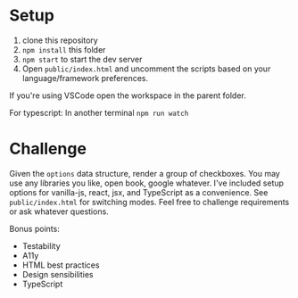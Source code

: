 # Setup

1. clone this repository
2. `npm install` this folder
3. `npm start` to start the dev server
4. Open `public/index.html` and uncomment the scripts based on your language/framework preferences.

If you're using VSCode open the workspace in the parent folder.

For typescript:
In another terminal `npm run watch`

# Challenge

Given the `options` data structure, render a group of checkboxes.
You may use any libraries you like, open book, google whatever.
I've included setup options for vanilla-js, react, jsx, and TypeScript as a convenience. See `public/index.html` for switching modes. Feel free to challenge requirements or ask whatever questions.

Bonus points:

- Testability
- A11y
- HTML best practices
- Design sensibilities
- TypeScript
